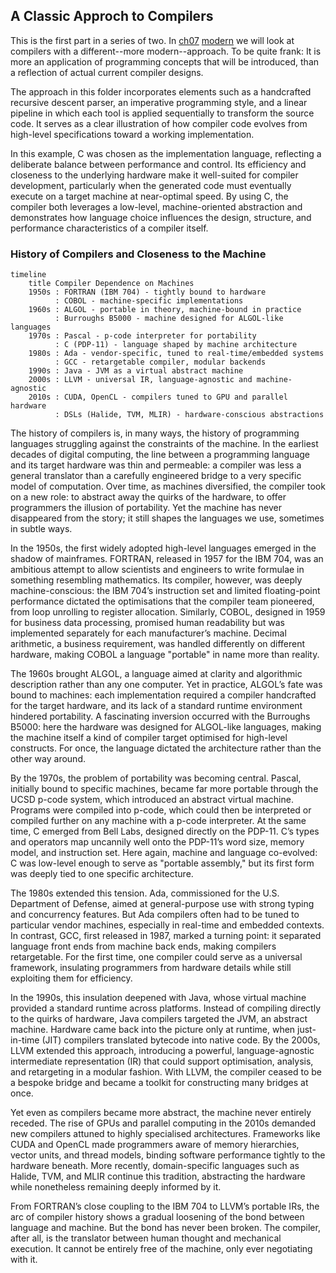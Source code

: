 
## A Classic Approch to Compilers

This is the first part in a series of two. In [ch07](./../../ch07/)
[modern](./../../ch07/modern/) we will look at compilers with a
different--more modern--approach. To be quite frank: It is more an application
of programming concepts that will be introduced, than a reflection of
actual current compiler designs.

The approach in this folder incorporates elements such as a handcrafted recursive descent
parser, an imperative programming style, and a linear pipeline in which each tool is applied
sequentially to transform the source code. It serves as a clear illustration of how
compiler code evolves from high-level specifications toward a working implementation.

In this example, C was chosen as the implementation language, reflecting a deliberate balance
between performance and control. Its efficiency and closeness to the underlying hardware make 
it well-suited for compiler development, particularly when the generated code must eventually
execute on a target machine at near-optimal speed. By using C, the compiler both leverages a
low-level, machine-oriented abstraction and demonstrates how language choice influences the
design, structure, and performance characteristics of a compiler itself.


### History of Compilers and Closeness to the Machine

```mermaid
timeline
    title Compiler Dependence on Machines
    1950s : FORTRAN (IBM 704) - tightly bound to hardware
          : COBOL - machine-specific implementations
    1960s : ALGOL - portable in theory, machine-bound in practice
          : Burroughs B5000 - machine designed for ALGOL-like languages
    1970s : Pascal - p-code interpreter for portability
          : C (PDP-11) - language shaped by machine architecture
    1980s : Ada - vendor-specific, tuned to real-time/embedded systems
          : GCC - retargetable compiler, modular backends
    1990s : Java - JVM as a virtual abstract machine
    2000s : LLVM - universal IR, language-agnostic and machine-agnostic
    2010s : CUDA, OpenCL - compilers tuned to GPU and parallel hardware
          : DSLs (Halide, TVM, MLIR) - hardware-conscious abstractions
```


The history of compilers is, in many ways, the history of programming languages struggling against
the constraints of the machine. In the earliest decades of digital computing, the line between a
programming language and its target hardware was thin and permeable: a compiler was less a general
translator than a carefully engineered bridge to a very specific model of computation. Over time,
as machines diversified, the compiler took on a new role: to abstract away the quirks of the hardware,
to offer programmers the illusion of portability. Yet the machine has never disappeared from the
story; it still shapes the languages we use, sometimes in subtle ways.

In the 1950s, the first widely adopted high-level languages emerged in the shadow of mainframes.
FORTRAN, released in 1957 for the IBM 704, was an ambitious attempt to allow scientists and engineers
to write formulae in something resembling mathematics. Its compiler, however, was deeply machine-conscious:
the IBM 704’s instruction set and limited floating-point performance dictated the optimisations that
the compiler team pioneered, from loop unrolling to register allocation. Similarly, COBOL, designed
in 1959 for business data processing, promised human readability but was implemented separately
for each manufacturer’s machine. Decimal arithmetic, a business requirement, was handled differently
on different hardware, making COBOL a language "portable" in name more than reality.

The 1960s brought ALGOL, a language aimed at clarity and algorithmic description rather than any one
computer. Yet in practice, ALGOL’s fate was bound to machines: each implementation required a compiler
handcrafted for the target hardware, and its lack of a standard runtime environment hindered portability.
A fascinating inversion occurred with the Burroughs B5000: here the hardware was designed for ALGOL-like
languages, making the machine itself a kind of compiler target optimised for high-level constructs.
For once, the language dictated the architecture rather than the other way around.

By the 1970s, the problem of portability was becoming central. Pascal, initially bound to specific
machines, became far more portable through the UCSD p-code system, which introduced an abstract virtual
machine. Programs were compiled into p-code, which could then be interpreted or compiled further on
any machine with a p-code interpreter. At the same time, C emerged from Bell Labs, designed directly
on the PDP-11. C’s types and operators map uncannily well onto the PDP-11’s word size, memory model,
and instruction set. Here again, machine and language co-evolved: C was low-level enough to serve as
"portable assembly," but its first form was deeply tied to one specific architecture.

The 1980s extended this tension. Ada, commissioned for the U.S. Department of Defense, aimed at
general-purpose use with strong typing and concurrency features. But Ada compilers often had to be
tuned to particular vendor machines, especially in real-time and embedded contexts. In contrast, GCC,
first released in 1987, marked a turning point: it separated language front ends from machine back
ends, making compilers retargetable. For the first time, one compiler could serve as a universal
framework, insulating programmers from hardware details while still exploiting them for efficiency.

In the 1990s, this insulation deepened with Java, whose virtual machine provided a standard runtime
across platforms. Instead of compiling directly to the quirks of hardware, Java compilers targeted
the JVM, an abstract machine. Hardware came back into the picture only at runtime, when just-in-time
(JIT) compilers translated bytecode into native code. By the 2000s, LLVM extended this approach,
introducing a powerful, language-agnostic intermediate representation (IR) that could support
optimisation, analysis, and retargeting in a modular fashion. With LLVM, the compiler ceased to be
a bespoke bridge and became a toolkit for constructing many bridges at once.

Yet even as compilers became more abstract, the machine never entirely receded. The rise of GPUs
and parallel computing in the 2010s demanded new compilers attuned to highly specialised architectures.
Frameworks like CUDA and OpenCL made programmers aware of memory hierarchies, vector units, and
thread models, binding software performance tightly to the hardware beneath. More recently,
domain-specific languages such as Halide, TVM, and MLIR continue this tradition, abstracting the
hardware while nonetheless remaining deeply informed by it.

From FORTRAN’s close coupling to the IBM 704 to LLVM’s portable IRs, the arc of compiler history
shows a gradual loosening of the bond between language and machine. But the bond has never been
broken. The compiler, after all, is the translator between human thought and mechanical execution.
It cannot be entirely free of the machine, only ever negotiating with it.

